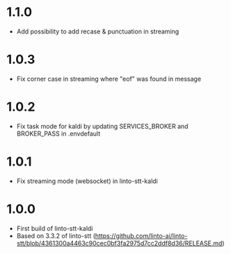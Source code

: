 #  1.1.0
- Add possibility to add recase & punctuation in streaming

#  1.0.3
- Fix corner case in streaming where "eof" was found in message

#  1.0.2
- Fix task mode for kaldi by updating SERVICES_BROKER and BROKER_PASS in .envdefault

#  1.0.1
- Fix streaming mode (websocket) in linto-stt-kaldi

#  1.0.0
- First build of linto-stt-kaldi
- Based on 3.3.2 of linto-stt (https://github.com/linto-ai/linto-stt/blob/4361300a4463c90cec0bf3fa2975d7cc2ddf8d36/RELEASE.md)
